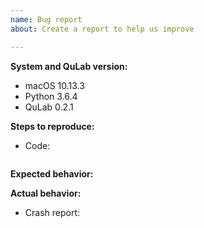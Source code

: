 ```yaml
---
name: Bug report
about: Create a report to help us improve

---
```


<!-- Please also try to search for your issue to avoid it being closed as a duplicate. -->

<!-- Change these to match your system. If you're using a version from GitHub, please mention so here along with the commit you're using. -->
**System and QuLab version:**

- macOS 10.13.3
- Python 3.6.4
- QuLab 0.2.1

**Steps to reproduce:**
- Code:
```python

```

**Expected behavior:**

**Actual behavior:**

<!-- If you're reporting a crash, please copy the stack trace below.  If not, feel free to delete this section. -->

- Crash report:
```

```
